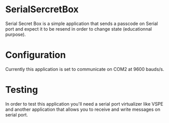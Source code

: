 # SerialSercretBox
Serial Secret Box is a simple application that sends a passcode on Serial port and expect it to be resend in order to change state (educationnal purpose).

# Configuration
Currently this application is set to communicate on COM2 at 9600 bauds/s.

# Testing
In order to test this application you'll need a serial port virtualizer like VSPE and another application that allows you to receive and write messages on serial port.
